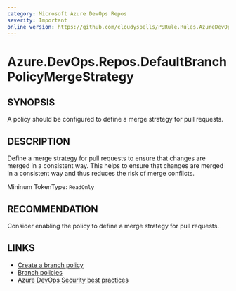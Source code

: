 ```yaml
---
category: Microsoft Azure DevOps Repos
severity: Important
online version: https://github.com/cloudyspells/PSRule.Rules.AzureDevOps/blob/main/src/PSRule.Rules.AzureDevOps/en/Azure.DevOps.Repos.DefaultBranchPolicyMergeStrategy.md
---
```


# Azure.DevOps.Repos.DefaultBranchPolicyMergeStrategy

## SYNOPSIS

A policy should be configured to define a merge strategy for pull requests.

## DESCRIPTION

Define a merge strategy for pull requests to ensure that changes are merged in a consistent way. This helps to ensure that changes are merged in a consistent way and thus reduces the risk of merge conflicts.

Mininum TokenType: `ReadOnly`

## RECOMMENDATION

Consider enabling the policy to define a merge strategy for pull requests.

## LINKS

- [Create a branch policy](https://docs.microsoft.com/en-us/azure/devops/repos/git/branch-policies?view=azure-devops)
- [Branch policies](https://docs.microsoft.com/en-us/azure/devops/repos/git/branch-policies-overview?view=azure-devops)
- [Azure DevOps Security best practices](https://docs.microsoft.com/en-us/azure/devops/user-guide/security-best-practices?view=azure-devops#repositories-and-branches)
